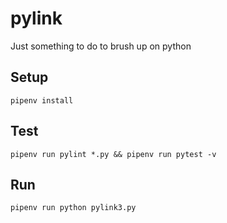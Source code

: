 # pylink
Just something to do to brush up on python


## Setup
```
pipenv install
```

## Test
```
pipenv run pylint *.py && pipenv run pytest -v
```


## Run
```
pipenv run python pylink3.py
```
